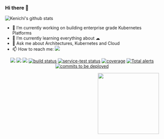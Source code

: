 ### Hi there 👋

![Kenichi's github stats](https://github-readme-stats.vercel.app/api?username=Kenichi-Shibata&hide=["issues"]&show_icons=true)


- 🔭 I’m currently working on building enterprise grade Kubernetes Platforms
- 🌱 I’m currently learning everything about ☁
- 💬 Ask me about Architectures, Kubernetes and Cloud
- 📫 How to reach me: <a href="https://kenichi.shibata.co.uk" alt="kenichi.shibata.co.uk">
        <img src="https://img.shields.io/badge/website-kenichi.shibata.co.uk-brightgreen" /></a>

<p align="center">
    <a href="https://gist.github.com/kenichi-shibata/f1298240742677cbafc298f07d10515c" alt="keybase URL">
        <img src="https://img.shields.io/keybase/pgp/kenichishibata?style=flat" /></a>
    <a href="https://github.com/kenichi-shibata/kenichi-shibata/releases" alt="Activity">
        <img src="https://img.shields.io/github/release-date/kenichi-shibata/kenichi-shibata" /></a>        
    <a href="https://github.com/kenichi-shibata/kenichi-shibata/pulse" alt="Activity">
        <img src="https://img.shields.io/github/commit-activity/m/kenichi-shibata/kenichi-shibata" /></a>
    <a href="https://circleci.com/gh/badges/shields/tree/master">
        <img src="https://img.shields.io/circleci/project/github/badges/shields/master" alt="build status"></a>
    <a href="https://circleci.com/gh/badges/daily-tests">
        <img src="https://img.shields.io/circleci/project/github/badges/daily-tests?label=service%20tests"
            alt="service-test status"></a>
    <a href="https://coveralls.io/github/badges/shields">
        <img src="https://img.shields.io/coveralls/github/badges/shields"
            alt="coverage"></a>
    <a href="https://lgtm.com/projects/g/badges/shields/alerts/">
        <img src="https://img.shields.io/lgtm/alerts/g/badges/shields"
            alt="Total alerts"/></a>
    <a href="https://github.com/badges/shields/compare/gh-pages...master">
        <img src="https://img.shields.io/github/commits-since/badges/shields/gh-pages?label=commits%20to%20be%20deployed"
            alt="commits to be deployed"></a>
</p>


<img align='right' src='https://media.giphy.com/media/IbOOPCKdvLzTUII5fZ/giphy.gif' width='200"'>
